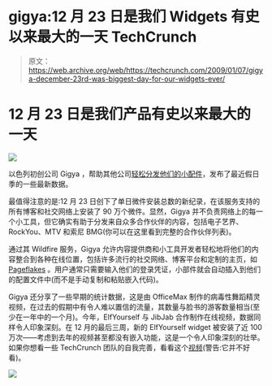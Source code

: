 # gigya:12 月 23 日是我们 Widgets 有史以来最大的一天 TechCrunch

> 原文：<https://web.archive.org/web/https://techcrunch.com/2009/01/07/gigya-december-23rd-was-biggest-day-for-our-widgets-ever/>

# 12 月 23 日是我们产品有史以来最大的一天

![](img/a76cae1859afe64d24adf43816da458c.png)

以色列初创公司 Gigya ，帮助其他公司[轻松分发他们的小配件](https://web.archive.org/web/20221006034429/http://www.widgetslab.com/2008/12/04/elf-yourself-videos-now-shareable-and-embeddable/)，发布了最近假日季的一些最新数据。

最值得注意的是:12 月 23 日创下了单日微件安装总数的新纪录，在该服务支持的所有博客和社交网络上安装了 90 万个微件。显然，Gigya 并不负责网络上的每一个小工具，但它确实有助于分发来自众多合作伙伴的内容，包括电子艺界、RockYou、MTV 和索尼 BMG(你可以在这里看到完整的合作伙伴列表)。

通过其 Wildfire 服务，Gigya 允许内容提供商和小工具开发者轻松地将他们的内容整合到各种在线位置，包括许多流行的社交网络、博客平台和定制的主页，如 [Pageflakes](https://web.archive.org/web/20221006034429/http://www.pageflakes.com/) 。用户通常只需要输入他们的登录凭证，小部件就会自动插入到他们的配置文件中(而不是手动复制和粘贴嵌入代码)。

Gigya 还分享了一些早期的统计数据，这是由 OfficeMax 制作的病毒性舞蹈精灵视频，在过去的假期中有令人难以置信的流量，其数量与脸书的游客数量相当(至少在一年中的一个月)。今年，ElfYourself 与 JibJab 合作制作在线视频，数据同样令人印象深刻。在 12 月的最后三周，新的 ElfYourself widget 被安装了近 100 万次——考虑到去年的视频甚至都没有嵌入功能，这是一个令人印象深刻的壮举。如果你想看一些 TechCrunch 团队的自我完善，看看这个[视频](https://web.archive.org/web/20221006034429/http://www.beta.techcrunch.com/2008/11/14/elves/)(警告:它并不好看)。

![](img/516bf25b65d676cef82e9a1874fde8ba.png)